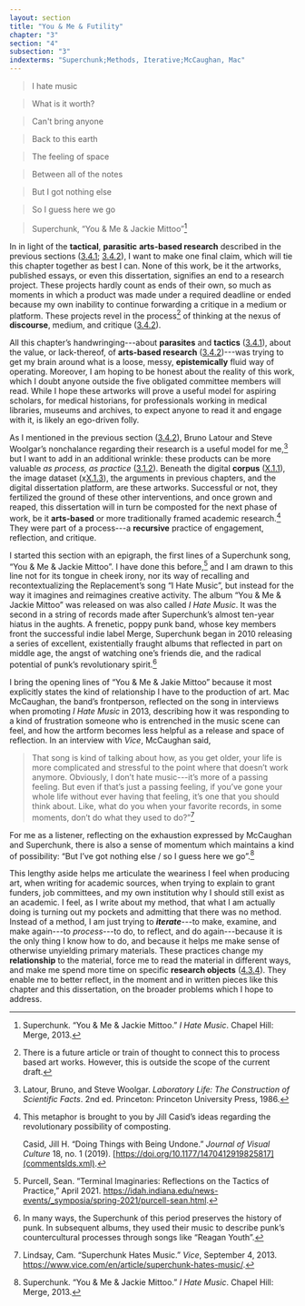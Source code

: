 ```yaml
---
layout: section
title: "You & Me & Futility"
chapter: "3"
section: "4"
subsection: "3"
indexterms: "Superchunk;Methods, Iterative;McCaughan, Mac"
---
```


>I hate music

>What is it worth?

>Can't bring anyone

>Back to this earth

>The feeling of space

>Between all of the notes

>But I got nothing else

>So I guess here we go

>  Superchunk, “You & Me & Jackie Mittoo”[^fn1]

In in light of the <span data-tooltip aria-haspopup="true" class="has-tip" data-disable-hover="false" tabindex="1" data-title="The term tactics comes from the philosophy of Michel de Certeau, and refers to political action taken that has no impact on broader cultural and political struggles."><b>tactical</b></span>, <span data-tooltip aria-haspopup="true" class="has-tip" data-disable-hover="false" tabindex="1" data-title="The term 'parasite' comes from the tripartite ontology argued for by Michel Serres. It refers to systems of being in which things thought in opposition are linked through their dependence on one another."><b>parasitic</b></span> <span data-tooltip aria-haspopup="true" class="has-tip" data-disable-hover="false" tabindex="1" data-title="Arts-based methods refer to any research method that applies creative activity as a research method. This can include traditional arts like painting, sculpture, or dance, or more complex conceptual or multi-media approaches."><b>arts-based research</b></span> described in the previous sections (<a href="{{ site.baseurl }}/narrative/3_4_1">3.4.1</a>; <a href="{{ site.baseurl }}/narrative/3_4_2">3.4.2</a>), I want to make one final claim, which will tie this chapter together as best I can. None of this work, be it the artworks, published essays, or even this dissertation, signifies an end to a research project. These projects hardly count as ends of their own, so much as moments in which a product was made under a required deadline or ended because my own inability to continue forwarding a critique in a medium or platform. These projects revel in the process[^fn2] of thinking at the nexus of <span data-tooltip aria-haspopup="true" class="has-tip" data-disable-hover="false" tabindex="1" data-title="Discourse refers to a scholarly conversation which occurs in a field of knowledge production. I use it in a Foucauldian sense, to convey the agreed upon modes and objects of discussion which are taken for granted in a community or scholarly field."><b>discourse</b></span>, medium, and critique (<a href="{{ site.baseurl }}/narrative/3_4_2">3.4.2</a>).

All this chapter’s handwringing---about <span data-tooltip aria-haspopup="true" class="has-tip" data-disable-hover="false" tabindex="1" data-title="The term 'parasite' comes from the tripartite ontology argued for by Michel Serres. It refers to systems of being in which things thought in opposition are linked through their dependence on one another."><b>parasites</b></span> and <span data-tooltip aria-haspopup="true" class="has-tip" data-disable-hover="false" tabindex="1" data-title="The term tactics comes from the philosophy of Michel de Certeau, and refers to political action taken that has no impact on broader cultural and political struggles."><b>tactics</b></span> (<a href="{{ site.baseurl }}/narrative/3_4_1">3.4.1</a>), about the value, or lack-thereof, of <span data-tooltip aria-haspopup="true" class="has-tip" data-disable-hover="false" tabindex="1" data-title="Arts-based methods refer to any research method that applies creative activity as a research method. This can include traditional arts like painting, sculpture, or dance, or more complex conceptual or multi-media approaches."><b>arts-based research</b></span> (<a href="{{ site.baseurl }}/narrative/3_4_2">3.4.2</a>)---was trying to get my brain around what is a loose, messy, <span data-tooltip aria-haspopup="true" class="has-tip" data-disable-hover="false" tabindex="1" data-title="Epistemics is a philosophical term referring to the study of knowledge. I use it to talk about the entwined practices of scientific culture, its arguments, and its methodologies."><b>epistemically</b></span> fluid way of operating. Moreover, I am hoping to be honest about the reality of this work, which I doubt anyone outside the five obligated committee members will read. While I hope these artworks will prove a useful model for aspiring scholars, for medical historians, for professionals working in medical libraries, museums and archives, to expect anyone to read it and engage with it, is likely an ego-driven folly. 

As I mentioned in the previous section (<a href="{{ site.baseurl }}/narrative/3_4_2">3.4.2</a>), Bruno Latour and Steve Woolgar’s nonchalance regarding their research is a useful model for me,[^fn3] but I want to add in an additional wrinkle: these products can be more valuable *as process, as practice* (<a href="{{ site.baseurl }}/narrative/3_1_2">3.1.2</a>). Beneath the digital <span data-tooltip aria-haspopup="true" class="has-tip" data-disable-hover="false" tabindex="1" data-title="A corpus refers to a collection of texts used for computational analysis."><b>corpus</b></span> (<a href="{{ site.baseurl }}/narrative/X_1_1">X.1.1</a>), the image dataset (x<a href="{{ site.baseurl }}/narrative/X_1_3">X.1.3</a>), the arguments in previous chapters, and the digital dissertation platform, are these artworks. Successful or not, they fertilized the ground of these other interventions, and once grown and reaped, this dissertation will in turn be composted for the next phase of work, be it <span data-tooltip aria-haspopup="true" class="has-tip" data-disable-hover="false" tabindex="1" data-title="Arts-based methods refer to any research method that applies creative activity as a research method. This can include traditional arts like painting, sculpture, or dance, or more complex conceptual or multi-media approaches."><b>arts-based</b></span> or more traditionally framed academic research.[^fn4] They were part of a process---a <span data-tooltip aria-haspopup="true" class="has-tip" data-disable-hover="false" tabindex="1" data-title="I use the term recursive to describes an iterative process of examination, experimentation, and reflection."><b>recursive</b></span> practice of engagement, reflection, and critique.

I started this section with an epigraph, the first lines of a Superchunk song, “You & Me & Jackie Mittoo”. I have done this before,[^fn5] and I am drawn to this line not for its tongue in cheek irony, nor its way of recalling and recontextualizing the Replacement’s song “I Hate Music”, but instead for the way it imagines and reimagines creative activity. The album “You & Me & Jackie Mittoo” was released on was also called *I Hate Music*. It was the second in a string of records made after Superchunk’s almost ten-year hiatus in the aughts. A frenetic, poppy punk band, whose key members front the successful indie label Merge, Superchunk began in 2010 releasing a series of excellent, existentially fraught albums that reflected in part on middle age, the angst of watching one’s friends die, and the radical potential of punk’s revolutionary spirit.[^fn6]

I bring the opening lines of “You & Me & Jakie Mittoo” because it most explicitly states the kind of relationship I have to the production of art. Mac McCaughan, the band’s frontperson, reflected on the song in interviews when promoting *I Hate Music* in 2013, describing how it was responding to a kind of frustration someone who is entrenched in the music scene can feel, and how the artform becomes less helpful as a release and space of reflection. In an interview with *Vice*, McCaughan said, 

>That song is kind of talking about how, as you get older, your life is more complicated and stressful to the point where that doesn’t work anymore. Obviously, I don’t hate music---it’s more of a passing feeling. But even if that’s just a passing feeling, if you’ve gone your whole life without ever having that feeling, it’s one that you should think about. Like, what do you when your favorite records, in some moments, don’t do what they used to do?”[^fn7]  

For me as a listener, reflecting on the exhaustion expressed by McCaughan and Superchunk, there is also a sense of momentum which maintains a kind of possibility: “But I’ve got nothing else / so I guess here we go”.[^fn8]

This lengthy aside helps me articulate the weariness I feel when producing art, when writing for academic sources, when trying to explain to grant funders, job committees, and my own institution why I should still exist as an academic. I feel, as I write about my method, that what I am actually doing is turning out my pockets and admitting that there was no method. Instead of a method, I am just trying to <span data-tooltip aria-haspopup="true" class="has-tip" data-disable-hover="false" tabindex="1" data-title="Iterative, here, refers to a process of learning in which completed projects are analyzed after their completion. This analysis allows for future projects to be more successful, and to address new, but related concepts."><b>*iterate*</b></span>---to make, examine, and make again---to *process*---to do, to reflect, and do again---because it is the only thing I know how to do, and because it helps me make sense of otherwise unyielding primary materials. These practices change my <span data-tooltip aria-haspopup="true" class="has-tip" data-disable-hover="false" tabindex="1" data-title="Relationality, as I use it, is indebted to Indigenous knowledge systems. Relation refers to the ways researchers become connected to and obligated to the people, ideas, and non-human entities which they study."><b>relationship</b></span> to the material, force me to read the material in different ways, and make me spend more time on specific <span data-tooltip aria-haspopup="true" class="has-tip" data-disable-hover="false" tabindex="1" data-title="I use the term research object to refer to materials that have been divorced from the subject of their origin. Object, as I use it, carefully considers how human patients are denied their humanity through transformations that deem them as objects."><b>research objects</b></span> (<a href="{{ site.baseurl }}/narrative/4_3_4">4.3.4</a>). They enable me to better reflect, in the moment and in written pieces like this chapter and this dissertation, on the broader problems which I hope to address.

<div class="style-divider">
 	<div class="line"></div>
</div>

[^fn1]: Superchunk. “You & Me & Jackie Mittoo.” *I Hate Music*. Chapel Hill: Merge, 2013.

[^fn2]: There is a future article or train of thought to connect this to process based art works. However, this is outside the scope of the current draft.

[^fn3]: Latour, Bruno, and Steve Woolgar. *Laboratory Life: The Construction of Scientific Facts*. 2nd ed. Princeton: Princeton University Press, 1986.

[^fn4]: This metaphor is brought to you by Jill Casid’s ideas regarding the revolutionary possibility of composting.
	
	Casid, Jill H. “Doing Things with Being Undone.” *Journal of Visual Culture* 18, no. 1 (2019). [https://doi.org/10.1177/1470412919825817](commentsIds.xml).

[^fn5]: Purcell, Sean. “Terminal Imaginaries: Reflections on the Tactics of Practice,” April 2021. <https://idah.indiana.edu/news-events/_symposia/spring-2021/purcell-sean.html>.

[^fn6]: In many ways, the Superchunk of this period preserves the history of punk. In subsequent albums, they used their music to describe punk’s countercultural processes through songs like “Reagan Youth”.

[^fn7]: Lindsay, Cam. “Superchunk Hates Music.” *Vice*, September 4, 2013. <https://www.vice.com/en/article/superchunk-hates-music/>.

[^fn8]: Superchunk. “You & Me & Jackie Mittoo.” *I Hate Music*. Chapel Hill: Merge, 2013.
